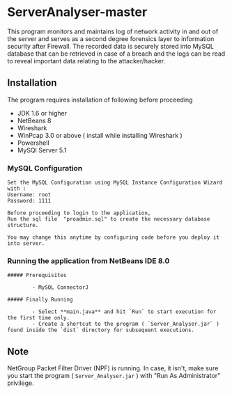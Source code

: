 # ServerAnalyser-master
  
  This program monitors and maintains log of network activity in and out of the server and serves as a second degree
  forensics layer to information security after Firewall. The recorded data is securely stored into MySQL database that can be retrieved 
  in case of a breach and the logs can be read to reveal important data relating to the attacker/hacker.



## Installation
The program requires installation of following before proceeding

- JDK 1.6 or higher
- NetBeans 8
- Wireshark 
- WinPcap 3.0 or above ( install while installing Wireshark ) 
- Powershell
- MySQl Server 5.1


### MySQL Configuration
	
	Set the MySQL Configuration using MySQL Instance Configuration Wizard with :
	Username: root
	Password: 1111
	
	Before proceeding to login to the application,
	Run the sql file  "proadmin.sql" to create the necessary database structure. 
	
	You may change this anytime by configuring code before you deploy it into server.

### Running the application from NetBeans IDE 8.0

	##### Prerequisites
			
			- MySQL ConnectorJ
			
	##### Finally Running
			
			- Select **main.java** and hit `Run` to start execution for the first time only.
			- Create a shortcut to the program ( `Server_Analyser.jar` ) found inside the `dist` directory for subsequent executions.
			
	
	
	


## Note
   NetGroup Packet Filter Driver (NPF) is running.
   In case, it isn't, make sure you start the program ( `Server_Analyser.jar` ) with "Run As Administrator" privilege.
